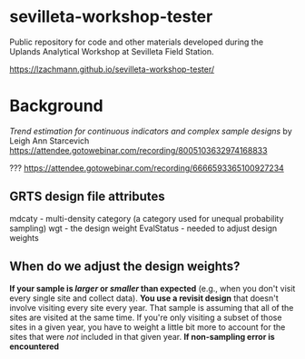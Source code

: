 # sevilleta-workshop-tester
Public repository for code and other materials developed during the Uplands
Analytical Workshop at Sevilleta Field Station.

<https://lzachmann.github.io/sevilleta-workshop-tester/>


# Background
_Trend estimation for continuous indicators and complex sample designs_ by Leigh
Ann Starcevich
https://attendee.gotowebinar.com/recording/8005103632974168833

???
https://attendee.gotowebinar.com/recording/6666593365100927234

## GRTS design file attributes
mdcaty - multi-density category (a category used for unequal probability sampling)
wgt - the design weight
EvalStatus - needed to adjust design weights

## When do we adjust the design weights?
__If your sample is _larger_ or _smaller_ than expected__ (e.g., when you don't
visit every single site and collect data).
__You use a revisit design__ that doesn't involve visiting every site every year.
That sample is assuming that all of the sites are visited at the same time. If
you're only visiting a subset of those sites in a given year, you have to weight
a little bit more to account for the sites that were _not_ included in that
given year.
__If non-sampling error is encountered__

